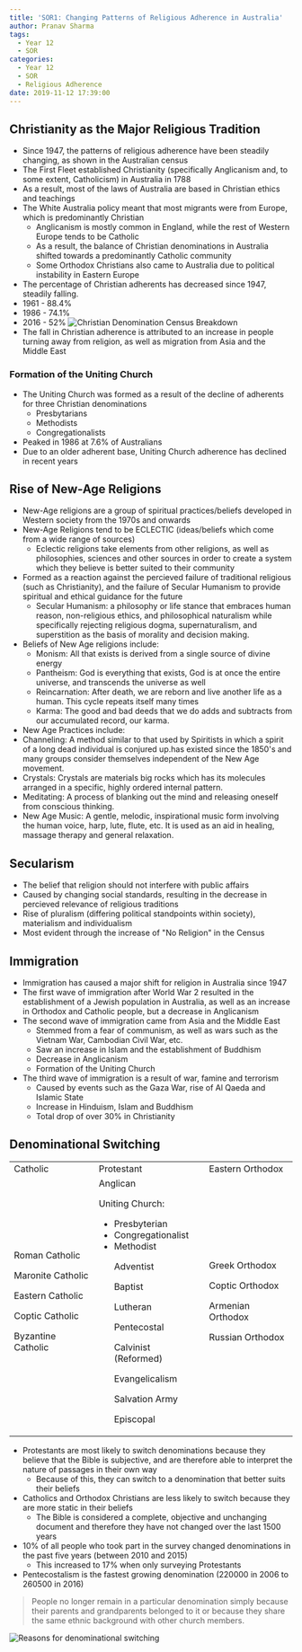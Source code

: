 ```yaml
---
title: 'SOR1: Changing Patterns of Religious Adherence in Australia'
author: Pranav Sharma
tags:
  - Year 12
  - SOR
categories:
  - Year 12
  - SOR
  - Religious Adherence
date: 2019-11-12 17:39:00
---
```

## Christianity as the Major Religious Tradition
- Since 1947, the patterns of religious adherence have been steadily changing, as shown in the Australian census
- The First Fleet established Christianity (specifically Anglicanism and, to some extent, Catholicism) in Australia in 1788
- As a result, most of the laws of Australia are based in Christian ethics and teachings
- The White Australia policy meant that most migrants were from Europe, which is predominantly Christian
  - Anglicanism is mostly common in England, while the rest of Western Europe tends to be Catholic
  - As a result, the balance of Christian denominations in Australia shifted towards a predominantly Catholic community
  - Some Orthodox Christians also came to Australia due to political instability in Eastern Europe
- The percentage of Christian adherents has decreased since 1947, steadily falling.
 - 1961 - 88.4%
 - 1986 - 74.1%
 - 2016 - 52%
![Christian Denomination Census Breakdown](https://csec-cdn.intranet.pw/schoolnotes.intranet.pw/christianity-census.png)
- The fall in Christian adherence is attributed to an increase in people turning away from religion, as well as migration from Asia and the Middle East
### Formation of the Uniting Church
- The Uniting Church was formed as a result of the decline of adherents for three Christian denominations
  - Presbytarians
  - Methodists
  - Congregationalists
- Peaked in 1986 at 7.6% of Australians
- Due to an older adherent base, Uniting Church adherence has declined in recent years

## Rise of New-Age Religions
- New-Age religions are a group of spiritual practices/beliefs developed in Western society from the 1970s and onwards
- New-Age Religions tend to be ECLECTIC (ideas/beliefs which come from a wide range of sources)
  - Eclectic religions take elements from other religions, as well as philosophies, sciences and other sources in order to create a system which they believe is better suited to their community
- Formed as a reaction against the percieved failure of traditional religious (such as Christianity), and the failure of Secular Humanism to provide spiritual and ethical guidance for the future
  - Secular Humanism: a philosophy or life stance that embraces human reason, non-religious ethics, and philosophical naturalism while specifically rejecting religious dogma, supernaturalism, and superstition as the basis of morality and decision making.
- Beliefs of New Age religions include:
  - Monism: All that exists is derived from a single source of divine energy
  - Pantheism: God is everything that exists, God is at once the entire universe, and transcends the universe as well
  - Reincarnation: After death, we are reborn and live another life as a human. This cycle repeats itself many times
  - Karma: The good and bad deeds that we do adds and subtracts from our accumulated record, our karma.
- New Age Practices include:
 - Channeling: A method similar to that used by Spiritists in which a spirit of a long dead individual is conjured up.has existed since the 1850's and many groups consider themselves independent of the New Age movement.
 - Crystals: Crystals are materials big rocks which has its molecules arranged in a specific, highly ordered internal pattern.
 - Meditating: A process of blanking out the mind and releasing oneself from conscious thinking.
 - New Age Music: A gentle, melodic, inspirational music form involving the human voice, harp, lute, flute, etc. It is used as an aid in healing, massage therapy and general relaxation.

## Secularism
- The belief that religion should not interfere with public affairs
- Caused by changing social standards, resulting in the decrease in percieved relevance of religious traditions
- Rise of pluralism (differing political standpoints within society), materialism and individualism
- Most evident through the increase of "No Religion" in the Census

## Immigration
- Immigration has caused a major shift for religion in Australia since 1947
- The first wave of immigration after World War 2 resulted in the establishment of a Jewish population in Australia, as well as an increase in Orthodox and Catholic people, but a decrease in Anglicanism
- The second wave of immigration came from Asia and the Middle East
  - Stemmed from a fear of communism, as well as wars such as the Vietnam War, Cambodian Civil War, etc.
  - Saw an increase in Islam and the establishment of Buddhism
  - Decrease in Anglicanism
  - Formation of the Uniting Church
- The third wave of immigration is a result of war, famine and terrorism
  - Caused by events such as the Gaza War, rise of Al Qaeda and Islamic State
  - Increase in Hinduism, Islam and Buddhism
  - Total drop of over 30% in Christianity

## Denominational Switching
<table>
  <tr>
   <td>Catholic
   </td>
   <td>Protestant
   </td>
   <td>Eastern Orthodox
   </td>
  </tr>
  <tr>
   <td>Roman Catholic
<p>
Maronite Catholic
<p>
Eastern Catholic
<p>
Coptic Catholic
<p>
Byzantine Catholic
   </td>
   <td>Anglican
<p>
Uniting Church:
<ul>

<li>Presbyterian

<li>Congregationalist

<li>Methodist

<p>
Adventist
<p>
Baptist
<p>
Lutheran
<p>
Pentecostal
<p>
Calvinist (Reformed)
<p>
Evangelicalism
<p>
Salvation Army
<p>
Episcopal
</li>
</ul>
   </td>
   <td>Greek Orthodox
<p>
Coptic Orthodox
<p>
Armenian Orthodox
<p>
Russian Orthodox
   </td>
  </tr>
</table>

*   Protestants are most likely to switch denominations because they believe that the Bible is subjective, and are therefore able to interpret the nature of passages in their own way
    *   Because of this, they can switch to a denomination that better suits their beliefs
*   Catholics and Orthodox Christians are less likely to switch because they are more static in their beliefs
    *   The Bible is considered a complete, objective and unchanging document and therefore they have not changed over the last 1500 years
*   10% of all people who took part in the survey changed denominations in the past five years (between 2010 and 2015)
    *   This increased to 17% when only surveying Protestants
*   Pentecostalism is the fastest growing denomination (220000 in 2006 to 260500 in 2016)

<blockquote>People no longer remain in a particular denomination simply because their parents and grandparents belonged to it or because they share the same ethnic background with other church members. </blockquote>

![Reasons for denominational switching](/images/AFAITH.jpg)
